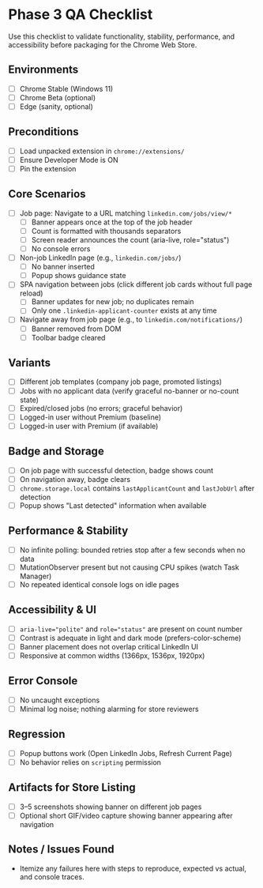 # Phase 3 QA Checklist

Use this checklist to validate functionality, stability, performance, and accessibility before packaging for the Chrome Web Store.

## Environments
- [ ] Chrome Stable (Windows 11)
- [ ] Chrome Beta (optional)
- [ ] Edge (sanity, optional)

## Preconditions
- [ ] Load unpacked extension in `chrome://extensions/`
- [ ] Ensure Developer Mode is ON
- [ ] Pin the extension

## Core Scenarios
- [ ] Job page: Navigate to a URL matching `linkedin.com/jobs/view/*`
  - [ ] Banner appears once at the top of the job header
  - [ ] Count is formatted with thousands separators
  - [ ] Screen reader announces the count (aria-live, role="status")
  - [ ] No console errors
- [ ] Non-job LinkedIn page (e.g., `linkedin.com/jobs/`)
  - [ ] No banner inserted
  - [ ] Popup shows guidance state
- [ ] SPA navigation between jobs (click different job cards without full page reload)
  - [ ] Banner updates for new job; no duplicates remain
  - [ ] Only one `.linkedin-applicant-counter` exists at any time
- [ ] Navigate away from job page (e.g., to `linkedin.com/notifications/`)
  - [ ] Banner removed from DOM
  - [ ] Toolbar badge cleared

## Variants
- [ ] Different job templates (company job page, promoted listings)
- [ ] Jobs with no applicant data (verify graceful no-banner or no-count state)
- [ ] Expired/closed jobs (no errors; graceful behavior)
- [ ] Logged-in user without Premium (baseline)
- [ ] Logged-in user with Premium (if available)

## Badge and Storage
- [ ] On job page with successful detection, badge shows count
- [ ] On navigation away, badge clears
- [ ] `chrome.storage.local` contains `lastApplicantCount` and `lastJobUrl` after detection
- [ ] Popup shows "Last detected" information when available

## Performance & Stability
- [ ] No infinite polling: bounded retries stop after a few seconds when no data
- [ ] MutationObserver present but not causing CPU spikes (watch Task Manager)
- [ ] No repeated identical console logs on idle pages

## Accessibility & UI
- [ ] `aria-live="polite"` and `role="status"` are present on count number
- [ ] Contrast is adequate in light and dark mode (prefers-color-scheme)
- [ ] Banner placement does not overlap critical LinkedIn UI
- [ ] Responsive at common widths (1366px, 1536px, 1920px)

## Error Console
- [ ] No uncaught exceptions
- [ ] Minimal log noise; nothing alarming for store reviewers

## Regression
- [ ] Popup buttons work (Open LinkedIn Jobs, Refresh Current Page)
- [ ] No behavior relies on `scripting` permission

## Artifacts for Store Listing
- [ ] 3–5 screenshots showing banner on different job pages
- [ ] Optional short GIF/video capture showing banner appearing after navigation

## Notes / Issues Found
- Itemize any failures here with steps to reproduce, expected vs actual, and console traces.


